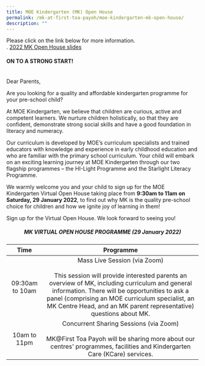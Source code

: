 ```yaml
---
title: MOE Kindergarten (MK) Open House
permalink: /mk-at-first-toa-payoh/moe-kindergarten-mk-open-house/
description: ""
---
```

Please click on the link below for more information.  
.
[2022 MK Open House slides](/files/MK@First%20Toa%20Payoh/2022%20MK%20Open%20House%20slides%20Website.pdf)
  

#### ON TO A STRONG START!
<br>
Dear Parents,

Are you looking for a quality and affordable kindergarten programme for your pre-school child?

At MOE Kindergarten, we believe that children are curious, active and competent learners. We nurture children holistically, so that they are confident, demonstrate strong social skills and have a good foundation in literacy and numeracy.

Our curriculum is developed by MOE’s curriculum specialists and trained educators with knowledge and experience in early childhood education and who are familiar with the primary school curriculum. Your child will embark on an exciting learning journey at MOE Kindergarten through our two flagship programmes – the HI-Light Programme and the Starlight Literacy Programme.

We warmly welcome you and your child to sign up for the MOE Kindergarten Virtual Open House taking place from **9:30am to 11am on Saturday, 29 January 2022**, to find out why MK is the quality pre-school choice for children and how we ignite joy of learning in them!

  

Sign up for the Virtual Open House. We look forward to seeing you!    

<h5 align="center">MK VIRTUAL OPEN HOUSE PROGRAMME (29 January 2022)</h5>

| Time | Programme |
|:---:|:---:|
| 09:30am to 10am | Mass Live Session (via Zoom)<br><br>This session will provide interested parents an overview of MK, including curriculum and general information. There will be opportunities to ask a panel (comprising an MOE curriculum specialist, an MK Centre Head, and an MK parent representative) questions about MK. |
| 10am to 11pm | Concurrent Sharing Sessions (via Zoom)<br><br>MK@First Toa Payoh will be sharing more about our centres' programmes, facilities and Kindergarten Care (KCare) services. |